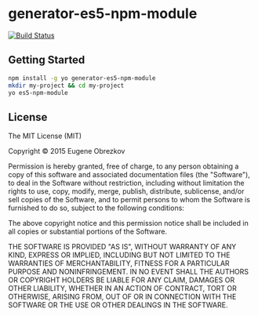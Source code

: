 # generator-es5-npm-module

[![Build Status](https://secure.travis-ci.org/ghaiklor/generator-es5-npm-module.svg?branch=master)](https://travis-ci.org/ghaiklor/generator-es5-npm-module)

## Getting Started

```bash
npm install -g yo generator-es5-npm-module
mkdir my-project && cd my-project
yo es5-npm-module
```

## License

The MIT License (MIT)

Copyright © 2015 Eugene Obrezkov

Permission is hereby granted, free of charge, to any person obtaining a copy
of this software and associated documentation files (the "Software"), to deal
in the Software without restriction, including without limitation the rights
to use, copy, modify, merge, publish, distribute, sublicense, and/or sell
copies of the Software, and to permit persons to whom the Software is
furnished to do so, subject to the following conditions:

The above copyright notice and this permission notice shall be included in all
copies or substantial portions of the Software.

THE SOFTWARE IS PROVIDED "AS IS", WITHOUT WARRANTY OF ANY KIND, EXPRESS OR
IMPLIED, INCLUDING BUT NOT LIMITED TO THE WARRANTIES OF MERCHANTABILITY,
FITNESS FOR A PARTICULAR PURPOSE AND NONINFRINGEMENT. IN NO EVENT SHALL THE
AUTHORS OR COPYRIGHT HOLDERS BE LIABLE FOR ANY CLAIM, DAMAGES OR OTHER
LIABILITY, WHETHER IN AN ACTION OF CONTRACT, TORT OR OTHERWISE, ARISING FROM,
OUT OF OR IN CONNECTION WITH THE SOFTWARE OR THE USE OR OTHER DEALINGS IN THE
SOFTWARE.

